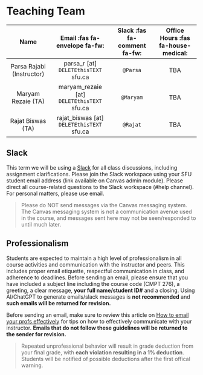 # Teaching Team


|         **Name**          |     **Email** :fas fa-envelope fa-fw:      | **Slack** :fas fa-comment fa-fw: | **Office Hours**     :fas fa-house-medical: |
| :-----------------------: | :----------------------------------------: | :------------------------------: | :-----------------------------------------: |
| Parsa Rajabi (Instructor) |    parsa_r [at] `DELETEthisTEXT` sfu.ca    |             `@Parsa`             |                     TBA                     |
|    Maryam Rezaie (TA)     | maryam_rezaie [at] `DELETEthisTEXT` sfu.ca |            `@Maryam`             |                     TBA                     |
|     Rajat Biswas (TA)     | rajat_biswas [at] `DELETEthisTEXT` sfu.ca  |             `@Rajat`             |                     TBA                     |

## Slack

This term we will be using a [Slack](https://cmpt276-fall2024.slack.com) for all class discussions, including assignment clarifications. Please join the Slack workspace using your SFU student email address (link available on Canvas admin module). Please direct all course-related questions to the Slack workspace (#help channel). For personal matters, please use email. 

> Please do NOT send messages via the Canvas messaging system. The Canvas messaging system is not a communication avenue used in the course, and messages sent here may not be seen/responded to until much later.

## Professionalism 

Students are expected to maintain a high level of professionalism in all course activities and communication with the instructor and peers. This includes proper email etiquette, respectful communication in class, and adherence to deadlines. Before sending an email, please ensure that you have included a subject line including the course code (CMPT 276), a greeting, a clear message, **your full name/student ID#** and a closing. Using AI/ChatGPT to generate emails/slack messages is **not recommended** and **such emails will be returned for revision.**

Before sending an email, make sure to review this article on [How to email your profs effectively](https://students.ubc.ca/ubclife/inbox-1-email-profs-effectively) for tips on how to effectively communicate with your instructor. **Emails that do not follow these guidelines will be returned to the sender for revision.**

> Repeated unprofessional behavior will result in grade deduction from your final grade, with **each violation resulting in a 1% deduction**. Students will be notified of possible deductions after the first offical warning.


